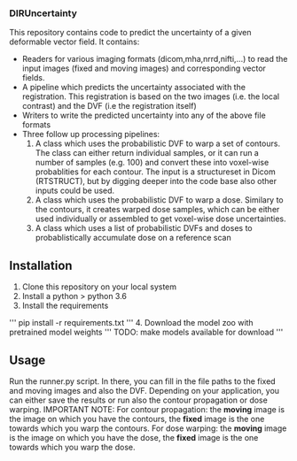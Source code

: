 ### DIRUncertainty
This repository contains code to predict the uncertainty of a given deformable vector field. It contains:
- Readers for various imaging formats (dicom,mha,nrrd,nifti,...) to read the input images (fixed and moving images) and corresponding vector fields.
- A pipeline which predicts the uncertainty associated with the registration. This registration is based on the two images (i.e. the local contrast) and the DVF (i.e the registration itself)
- Writers to write the predicted uncertainty into any of the above file formats
- Three follow up processing pipelines:
  1. A class which uses the probabilistic DVF to warp a set of contours. The class can either return individual samples, or it can run a number of samples (e.g. 100) and convert these into voxel-wise probablities for each contour. The input is a structureset in Dicom (RTSTRUCT), but by digging deeper into the code base also other inputs could be used.
  2. A class which uses the probabilistic DVF to warp a dose. Similary to the contours, it creates warped dose samples, which can be either used individually or assembled to get voxel-wise dose uncertainties.
  3. A class which uses a list of probabilistic DVFs and doses to probablistically accumulate dose on a reference scan

## Installation
1. Clone this repository on your local system
2. Install a python > python 3.6
3. Install the requirements 

  '''
  pip install -r requirements.txt
  '''
4. Download the model zoo with pretrained model weights
  '''
  TODO: make models available for download
  '''

## Usage
Run the runner.py script. In there, you can fill in the file paths to the fixed and moving images and also the DVF. Depending on your application, you can either save the results or run also the contour propagation or dose warping.
IMPORTANT NOTE: 
For contour propagation: the **moving** image is the image on which you have the contours, the **fixed** image is the one towards which you warp the contours.
For dose warping: the **moving** image is the image on which you have the dose, the **fixed** image is the one towards which you warp the dose.
